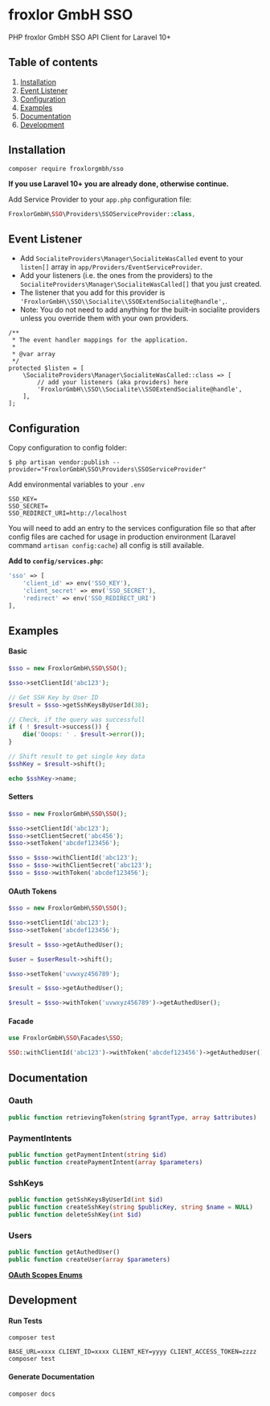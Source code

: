 # froxlor GmbH SSO

PHP froxlor GmbH SSO API Client for Laravel 10+

## Table of contents

1. [Installation](#installation)
2. [Event Listener](#event-listener)
3. [Configuration](#configuration)
4. [Examples](#examples)
5. [Documentation](#documentation)
6. [Development](#Development)

## Installation

```
composer require froxlorgmbh/sso
```

**If you use Laravel 10+ you are already done, otherwise continue.**

Add Service Provider to your `app.php` configuration file:

```php
FroxlorGmbH\SSO\Providers\SSOServiceProvider::class,
```

## Event Listener

- Add `SocialiteProviders\Manager\SocialiteWasCalled` event to your `listen[]` array in `app/Providers/EventServiceProvider`.
- Add your listeners (i.e. the ones from the providers) to the `SocialiteProviders\Manager\SocialiteWasCalled[]` that you just created.
- The listener that you add for this provider is `'FroxlorGmbH\\SSO\\Socialite\\SSOExtendSocialite@handle',`.
- Note: You do not need to add anything for the built-in socialite providers unless you override them with your own providers.


```
/**
 * The event handler mappings for the application.
 *
 * @var array
 */
protected $listen = [
    \SocialiteProviders\Manager\SocialiteWasCalled::class => [
        // add your listeners (aka providers) here
        'FroxlorGmbH\\SSO\\Socialite\\SSOExtendSocialite@handle',
    ],
];
```

## Configuration

Copy configuration to config folder:

```
$ php artisan vendor:publish --provider="FroxlorGmbH\SSO\Providers\SSOServiceProvider"
```

Add environmental variables to your `.env`

```
SSO_KEY=
SSO_SECRET=
SSO_REDIRECT_URI=http://localhost
```

You will need to add an entry to the services configuration file so that after config files are cached for usage in production environment (Laravel command `artisan config:cache`) all config is still available.

**Add to `config/services.php`:**

```php
'sso' => [
    'client_id' => env('SSO_KEY'),
    'client_secret' => env('SSO_SECRET'),
    'redirect' => env('SSO_REDIRECT_URI')
],
```

## Examples

#### Basic

```php
$sso = new FroxlorGmbH\SSO\SSO();

$sso->setClientId('abc123');

// Get SSH Key by User ID
$result = $sso->getSshKeysByUserId(38);

// Check, if the query was successfull
if ( ! $result->success()) {
    die('Ooops: ' . $result->error());
}

// Shift result to get single key data
$sshKey = $result->shift();

echo $sshKey->name;
```

#### Setters

```php
$sso = new FroxlorGmbH\SSO\SSO();

$sso->setClientId('abc123');
$sso->setClientSecret('abc456');
$sso->setToken('abcdef123456');

$sso = $sso->withClientId('abc123');
$sso = $sso->withClientSecret('abc123');
$sso = $sso->withToken('abcdef123456');
```

#### OAuth Tokens

```php
$sso = new FroxlorGmbH\SSO\SSO();

$sso->setClientId('abc123');
$sso->setToken('abcdef123456');

$result = $sso->getAuthedUser();

$user = $userResult->shift();
```

```php
$sso->setToken('uvwxyz456789');

$result = $sso->getAuthedUser();
```

```php
$result = $sso->withToken('uvwxyz456789')->getAuthedUser();
```

#### Facade

```php
use FroxlorGmbH\SSO\Facades\SSO;

SSO::withClientId('abc123')->withToken('abcdef123456')->getAuthedUser();
```

## Documentation

### Oauth

```php
public function retrievingToken(string $grantType, array $attributes)
```

### PaymentIntents

```php
public function getPaymentIntent(string $id)
public function createPaymentIntent(array $parameters)
```

### SshKeys

```php
public function getSshKeysByUserId(int $id)
public function createSshKey(string $publicKey, string $name = NULL)
public function deleteSshKey(int $id)
```

### Users

```php
public function getAuthedUser()
public function createUser(array $parameters)
```

[**OAuth Scopes Enums**](https://github.com/froxlorGmbH/sso/blob/main/src/Enums/Scope.php)

## Development

#### Run Tests

```shell
composer test
```

```shell
BASE_URL=xxxx CLIENT_ID=xxxx CLIENT_KEY=yyyy CLIENT_ACCESS_TOKEN=zzzz composer test
```

#### Generate Documentation

```shell
composer docs
```
